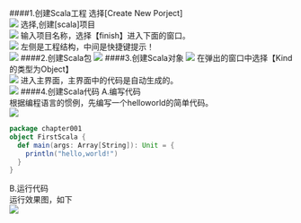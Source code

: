 ####1.创建Scala工程
   选择[Create New Porject]</br>
   ![](images/Snip20161024_12.png) 
   选择,创建[scala]项目</br>
   ![](images/Snip20161024_13.png) 
   输入项目名称，选择【finish】进入下面的窗口。</br>
   ![](images/Snip20161024_14.png) 
   左侧是工程结构，中间是快捷键提示！</br>
   ![](images/Snip20161024_16.png) 
####2.创建Scala包
   ![](images/Snip20161024_17.png) 
####3.创建Scala对象
   ![](images/Snip20161024_18.png) 
   在弹出的窗口中选择【Kind的类型为Object】</br>
   ![](images/Snip20161024_20.png)
   进入主界面，主界面中的代码是自动生成的。</br>
   ![](images/Snip20161024_21.png) 
####4.创建Scala代码
   A.编写代码</br>
        根据编程语言的惯例，先编写一个helloworld的简单代码。</br>
   ![](images/Snip20161024_22.png) 
   
```scala
package chapter001
object FirstScala {
  def main(args: Array[String]): Unit = {
    println("hello,world!")
  }
}
```

   B.运行代码</br>
        运行效果图，如下</br>
   ![](images/Snip20161024_23.png) 
  